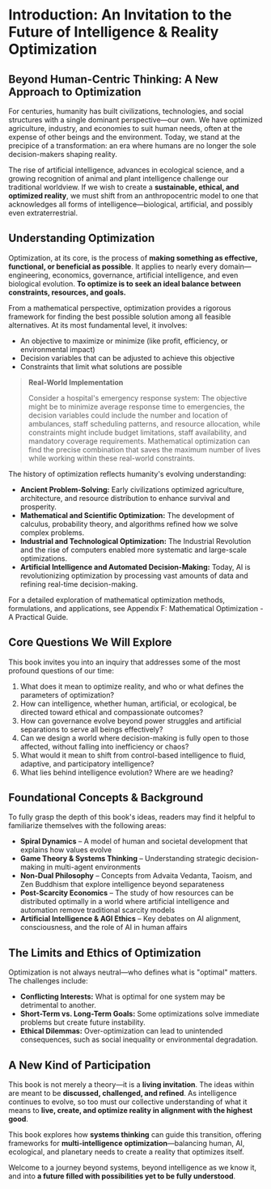 # Introduction: An Invitation to the Future of Intelligence & Reality Optimization

## Beyond Human-Centric Thinking: A New Approach to Optimization

For centuries, humanity has built civilizations, technologies, and social structures with a single dominant perspective—our own. We have optimized agriculture, industry, and economies to suit human needs, often at the expense of other beings and the environment. Today, we stand at the precipice of a transformation: an era where humans are no longer the sole decision-makers shaping reality.

The rise of artificial intelligence, advances in ecological science, and a growing recognition of animal and plant intelligence challenge our traditional worldview. If we wish to create a **sustainable, ethical, and optimized reality**, we must shift from an anthropocentric model to one that acknowledges all forms of intelligence—biological, artificial, and possibly even extraterrestrial.

## Understanding Optimization

Optimization, at its core, is the process of **making something as effective, functional, or beneficial as possible**. It applies to nearly every domain—engineering, economics, governance, artificial intelligence, and even biological evolution. **To optimize is to seek an ideal balance between constraints, resources, and goals.**

From a mathematical perspective, optimization provides a rigorous framework for finding the best possible solution among all feasible alternatives. At its most fundamental level, it involves:
- An objective to maximize or minimize (like profit, efficiency, or environmental impact)
- Decision variables that can be adjusted to achieve this objective
- Constraints that limit what solutions are possible

> **Real-World Implementation**
>
> Consider a hospital's emergency response system: The objective might be to minimize average response time to emergencies, the decision variables could include the number and location of ambulances, staff scheduling patterns, and resource allocation, while constraints might include budget limitations, staff availability, and mandatory coverage requirements. Mathematical optimization can find the precise combination that saves the maximum number of lives while working within these real-world constraints.

The history of optimization reflects humanity's evolving understanding:

- **Ancient Problem-Solving:** Early civilizations optimized agriculture, architecture, and resource distribution to enhance survival and prosperity.
- **Mathematical and Scientific Optimization:** The development of calculus, probability theory, and algorithms refined how we solve complex problems.
- **Industrial and Technological Optimization:** The Industrial Revolution and the rise of computers enabled more systematic and large-scale optimizations.
- **Artificial Intelligence and Automated Decision-Making:** Today, AI is revolutionizing optimization by processing vast amounts of data and refining real-time decision-making.

For a detailed exploration of mathematical optimization methods, formulations, and applications, see Appendix F: Mathematical Optimization - A Practical Guide.

## Core Questions We Will Explore

This book invites you into an inquiry that addresses some of the most profound questions of our time:

1. What does it mean to optimize reality, and who or what defines the parameters of optimization?
2. How can intelligence, whether human, artificial, or ecological, be directed toward ethical and compassionate outcomes?
3. How can governance evolve beyond power struggles and artificial separations to serve all beings effectively?
4. Can we design a world where decision-making is fully open to those affected, without falling into inefficiency or chaos?
5. What would it mean to shift from control-based intelligence to fluid, adaptive, and participatory intelligence?
6. What lies behind intelligence evolution? Where are we heading?

## Foundational Concepts & Background

To fully grasp the depth of this book's ideas, readers may find it helpful to familiarize themselves with the following areas:

* **Spiral Dynamics** – A model of human and societal development that explains how values evolve
* **Game Theory & Systems Thinking** – Understanding strategic decision-making in multi-agent environments
* **Non-Dual Philosophy** – Concepts from Advaita Vedanta, Taoism, and Zen Buddhism that explore intelligence beyond separateness
* **Post-Scarcity Economics** – The study of how resources can be distributed optimally in a world where artificial intelligence and automation remove traditional scarcity models
* **Artificial Intelligence & AGI Ethics** – Key debates on AI alignment, consciousness, and the role of AI in human affairs

## The Limits and Ethics of Optimization

Optimization is not always neutral—who defines what is "optimal" matters. The challenges include:
- **Conflicting Interests:** What is optimal for one system may be detrimental to another.
- **Short-Term vs. Long-Term Goals:** Some optimizations solve immediate problems but create future instability.
- **Ethical Dilemmas:** Over-optimization can lead to unintended consequences, such as social inequality or environmental degradation.

## A New Kind of Participation

This book is not merely a theory—it is a **living invitation**. The ideas within are meant to be **discussed, challenged, and refined**. As intelligence continues to evolve, so too must our collective understanding of what it means to **live, create, and optimize reality in alignment with the highest good**.

This book explores how **systems thinking** can guide this transition, offering frameworks for **multi-intelligence optimization**—balancing human, AI, ecological, and planetary needs to create a reality that optimizes itself.

Welcome to a journey beyond systems, beyond intelligence as we know it, and into **a future filled with possibilities yet to be fully understood**.
